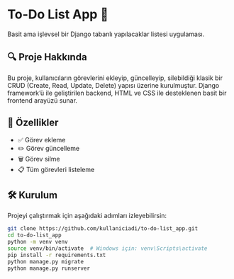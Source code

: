 # To-Do List App 📝

Basit ama işlevsel bir Django tabanlı yapılacaklar listesi uygulaması.

## 🔍 Proje Hakkında

Bu proje, kullanıcıların görevlerini ekleyip, güncelleyip, silebildiği klasik bir CRUD (Create, Read, Update, Delete) yapısı üzerine kurulmuştur. Django framework’ü ile geliştirilen backend, HTML ve CSS ile desteklenen basit bir frontend arayüzü sunar.

## 🚀 Özellikler

- ✅ Görev ekleme
- ✏️ Görev güncelleme
- 🗑️ Görev silme
- 📋 Tüm görevleri listeleme

## 🛠 Kurulum

Projeyi çalıştırmak için aşağıdaki adımları izleyebilirsin:

```bash
git clone https://github.com/kullaniciadi/to-do-list_app.git
cd to-do-list_app
python -m venv venv
source venv/bin/activate  # Windows için: venv\Scripts\activate
pip install -r requirements.txt
python manage.py migrate
python manage.py runserver
